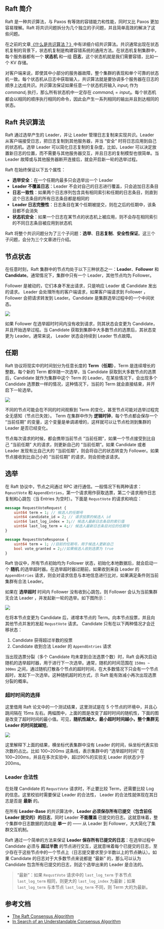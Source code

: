 
## Raft 简介

Raft 是一种共识算法，与 Paxos 有等效的容错能力和性能，同时又比 Paxos 更加容易理解。Raft 将共识问题拆分为几个独立的子问题，并且简单高效的解决了这些问题。

在之前的文章[《什么是共识算法？》](https://hadyang.github.io/2020/05/consensus/)中有详细介绍共识算法。共识通常出现在状态机复制的背景下，状态机复制是构建容错系统的通用方法。在状态机复制集群中，每个服务器都有一个 **状态机** 和一组 **日志**，这个状态机就是我们需要容错，比如一个 KV 存储。

对客户端来说，即使其中小部分的服务器故障，整个集群的表现和单个可靠的状态机一致。每个状态机从日志中获取输入，共识算法就是要协调多个服务器在日志的顺序上达成共识。共识算法保证如果任意一个状态机将输入 $input_i$ 作为 $command_i$ 执行，那么所有状态机中一定存在 $command_i=input_i$。每个状态机都会以相同的顺序执行相同的命令，因此会产生一系列相同的输出并且到达相同的状态。


## Raft 共识算法

Raft 通过选举产生的 Leader，并让 Leader 管理日志复制来实现共识。Leader 从客户端接受日志，把日志复制到其他服务器，并当 “安全” 时将日志应用到自己的状态机。选举 Leader 可以简化日志复制的复杂度，比如，Leader 可以决定放置新日志的位置，而不需要与其他服务器交互，并且日志的复制模型也很简单。当 Leader 故障或与其他服务器断开连接后，就会开启新一轮的选举过程。

Raft 在始终保证以下五个属性：

- **选举安全**：在一个任期内最多只会选举出一个 Leader
- **Leader 不覆盖日志**：Leader 不会对自己的日志进行覆盖，只会追加日志条目
- **日志一致性**：如果两个日志序列包含具有相同索引和任期的日志条目，则直到这个日志条目的所有日志条目都是相同的
- **Leader 日志完整性**：日志条目在某个任期被提交，则在之后的任期中，该条目都不会消失
- **状态机安全**：如果一个日志在某节点的状态机上被应用，则不会存在相同索引的不同日志条目被应用到状态机

Raft 将整个共识问题分为了三个子问题：**选举**、**日志复制**、**安全性保证**。这三个子问题，会分为三个文章进行介绍。


## 节点状态

在任意时刻，Raft 集群中的节点均处于以下三种状态之一：**Leader**、**Follower** 和 **Candidate**。通常情况下，集群中只有一个 Leader，其他节点均为 Follower。

Follower 是被动的，它们本身不发出请求，只是响应 Leader 或 Candidate 发出的请求。 Leader 会处理所有的客户端请求，如果客户端请求到 Follower ，Follower 会把请求转发到 Leader。Candidate 是集群选举过程中的一个中间状态。

![](assists/state_transition.png)

如果 Follower 在选举超时时间内没有收到请求，则其状态会变更为 Candidate，并且开始选举过程。当 Candidate 获取到集群中大多数节点的选票后，其状态变更为 Leader。通常来说， Leader 状态会持续到 Leader 节点故障。

## 任期

Raft 协议将现实中的时间划分为任意长度的 **Term（任期）**，Term 是连续增长的整数。每个新的 Term 都伴随一次选举，当 Candidate 获取到大多数节点的选票后，Candidate 就作为集群中这个 Term 的 Leader。在某些情况下，会出现多个 Candidate 选票数一样的情况，这种情况下，当前的 Term 就会直接结束，并开启下一轮选举。

![](assists/term.png)

不同的节点可能会在不同的时间观察到 Term 的变化，甚至节点可能对选举过程完全无感知（节点已失效）。 Term 在集群中作为 **逻辑时钟**，每个节点都会保存一个 “当前任期” 的变量，这个变量是单调递增的，这样就可以让节点检测到集群的 Leader 是否已经变化。

节点每次请求的时候，都会携带当前节点 “当前任期”，如果一个节点接受到比自己 “当前任期” 大的请求，则更新自己的 “当前任期”。如果 Candidate 或者 Leader 发现有比自己大的 “当前任期”，则会将自己的状态转变为 Follower。如果节点接收到比自己小的 “当前任期” 的请求，则会拒绝该请求。


## 选举

在 Raft 协议中，节点之间通过 RPC 进行通信。一般情况下有两种请求： `RqeustVote` 和 `AppendEntries`，第一个请求用作获取选票，第二个请求用作日志复制和心跳包（当 Entries 为空时）。下面是 `RequstVote` 的请求和响应：

```protobuf
message RequestVoteRequest {
    uint64 term = 1; // 候选人的任期号
    uint64 candidate_id = 2; //	请求投票的候选人 id
    uint64 last_log_index = 3;// 候选人最新日志条目的索引值
    uint64 last_log_term = 4;//	候选人最新日志条目对应的任期号
}

message RequestVoteResponse {
    uint64 term = 1; //目前的任期号，用于候选人更新自己
    bool vote_granted = 2;//如果候选人收到选票为 true
}
```

Raft 协议中，所有节点初始均为 Follower 状态，初始化本地数据后，就会启动一个 **随机** 的选举超时器。在选举超时器过期前，如果收到来自 Leader 的 `AppendEntries` 请求，则会对请求信息与本地信息进行比对，如果满足条件则当前集群有合法 Leader。

如果在 **选举超时** 时间内 Follower 没有收到心跳包，则 Follower 会认为当前集群无合法 Leader ，并发起新一轮的选举。如下图所示：

![](assists/election.png)

在将本节点变更为 Candidate 后，递增本节点的 Term。向本节点投票，并且向其他节点并发的发起 `RequstVote` 请求。 Candidate 只有在以下两种情况才会迁移状态：

1. Candidate 获得超过半数的投票
2. Candidate 收到合法 Leader 的 `AppendEntries` 请求

当出现选票分裂（多个 Candidate 均未拿到合法选票个数）时，Raft 会再次启动随机的选举超时器，用于进行下一次选举。通常，随机的时间范围在 `150ms ~ 300ms` 之间，通过随机打散各个节点的超时时间，在大多数情况下只会有一个节点超时，发起下一次选举。这种随机超时的方式，示 Raft 能有效减小再次出现选票分裂的概率。


### 超时时间的选择

这里借用 Raft 论文中的一个测试结果，这里测试是在 5 个节点的环境中，并且心跳间隔在 15ms 左右。两幅图中，上面的图是改变了超时时间的随机性，下面的图是改变了超时时间的最小值。可见，**随机性越大，最小超时时间越小，整个集群无 Leader 的时间就越短**。

![](assists/election_timeout_random.png)

这里解释下上面的结果，横坐标代表集群中没有 Leader 的时间，纵坐标代表实验次数的占比。比如 100~200ms 这条线，表示集群中的 “选举超时时间” 在100~200ms，并且在多次实验中，超过90%的实验无 Leader 的状态少于 200ms。


### Leader 合法性

在处理 Candidate 的 `RequstVote` 请求时，不止要比较 Term，还需要比较 Log 的信息。这里校验时需要保证 Leader 的合法性， Leader 的合法性就体现在其日志是否是 **最新** 的。

在所有 **Leader-Base** 的共识算法中，**Leader 必须保存所有已提交（包含前任 Leader 提交的）的日志**，同时 Leader **不能覆盖** 已提交的日志。这就意味着，整个集群中日志数据的流向是 **单一** 的 —— 从 Leader 到 Follower，大大简化了集群交互机制。

Raft 通过一个简单的方法来保证 **Leader 保存所有已提交的日志**：在选举过程中 Candidate 必须与 **超过半数** 的节点进行交互，这就意味着每个已提交的日志，至少存在于这些节点中的一个节点上（日志提交要求至少半数以上的节点确认）。如果 Candidate 的日志对于大多数节点来说都是 “最新” 的，那么可以认为 Candidate 包含所有已提交的日志，则这个选举出来的 Leader 是合法的。

> “最新”：如果 `RequstVote` 请求中的 `last_log_term` 于本节点 `last_log_term` 相同，则更大的 `last_log_index` 为最新；如果 `last_log_term` 与本节点 `last_log_term` 不同，则 Term 大的为最新。




## 参考文档

- [The Raft Consensus Algorithm](https://raft.github.io/)
- [In Search of an Understandable Consensus Algorithm](https://raft.github.io/raft.pdf)